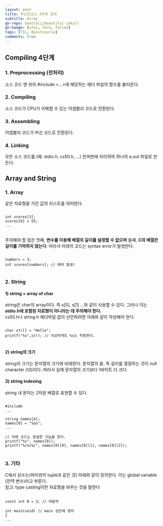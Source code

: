```yaml
---
layout: post
title: 부스트코스 3주차 강의
subtitle: Array
gh-repo: daattali/beautiful-jekyll
gh-badge: [star, fork, follow]
tags: [TIL, Boostcourse]
comments: true
---
```


## Compiling 4단계
### 1. Preprocessing (전처리)
소스 코드 맨 위의 #include <...>에 해당하는 헤더 파일의 함수를 불러온다.
### 2. Compiling
소스 코드가 CPU가 이해할 수 있는 어셈블리 코드로 전환된다. 
### 3. Assembling
어셈블리 코드가 머신 코드로 전환된다.
### 4. Linking
모든 소스 코드를 (예: stdio.h, cs50.h, ...) 한꺼번에 처리하여 하나의 a.out 파일로 만든다.

## Array and String
### 1. Array
같은 자료형을 가진 값의 리스트를 의미한다.  
<pre>
<code>
int scores[3];
scores[0] = 55;
...
</code>
</pre>
주의해야 할 점은 첫째, **변수를 이용해 배열의 길이를 설정할 수 없으며** 둘째, **C의 배열은 길이를 기억하지 않는다**. 따라서 아래의 코드는 syntax error가 발생한다.
<pre>
<code>
numbers = 3;
int scores[numbers]; // 에러 발생!
</code>
</pre>

### 2. String
#### 1) string = array of char
string은 char의 array이다. 즉 s[0], s[1]
...와 같이 사용할 수 있다. 그러나 이는 **stdio.h에 포함된 자료형이 아니라는 데 주의해야 한다.**  
cs50.h나 string.h 헤더파일 없이 선언하려면 아래와 같이 작성해야 한다.
<pre>
<code>
char str[] = "Hello";
printf("%s",str); // 이상하게도 %s는 작동한다.
</code>
</pre>

#### 2) string의 크기
string의 크기는 문자열의 크기에 비례한다. 문자열의 끝, 즉 길이를 결정하는 것이 null character (\0)이다. 따라서 실제 문자열의 크기보다 1바이트 더 크다.

#### 3) string indexing
string 내 문자는 2차원 배열로 표현할 수 있다.
<pre>
<code>
#include <cs50.h>
...

string names[4];
names[0] = "Soo";
...

// 아래 코드는 동일한 기능을 한다.
printf("%s", names[0]);
printf("%c%c%c", names[0][0], names[0][1], names[0][2]);
</code>
</pre>

### 3. 기타
C에서 상수는(파이썬의 tuple과 같은 것) 아래와 같이 정의한다.
이는 global variable (전역 변수)라고 부른다.  
참고: type casting이란 자료형을 바꾸는 것을 말한다

<pre>
<code>
const int N = 3; // 대문자

int main(void) // main 상단에 정의
{
...
</code>
</pre>
